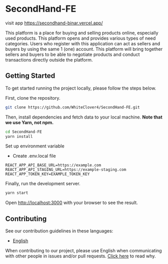 # SecondHand-FE
<!-- prettier-ignore-start -->
<!-- markdownlint-disable -->
<!-- ALL-CONTRIBUTORS-BADGE:START - Do not remove or modify this section -->
visit app https://secondhand-binar.vercel.app/

This platform is a place for buying and selling products online, especially used products. This platform opens and provides various types of need categories. Users who register with this application can act as sellers and buyers by using the same 1 (one) account. This platform will bring together sellers and buyers to be able to negotiate products and conduct transactions directly outside the platform.

## Getting Started

To get started running the project locally, please follow the steps below.

First, clone the repository.

```bash
git clone https://github.com/WhiteClover4/SecondHand-FE.git
```

Then, install dependencies and fetch data to your local machine. **Note that we use Yarn, not npm.**

```bash
cd SecondHand-FE
yarn install
```

Set up environment variable
- Create .env.local file
```
REACT_APP_API_BASE_URL=https://example.com
REACT_APP_API_STAGING_URL=https://example-staging.com
REACT_APP_TOKEN_KEY=EXAMPLE_TOKEN_KEY
```

Finally, run the development server.

```bash
yarn start
```

Open [http://localhost:3000](http://localhost:3000) with your browser to see the result.

## Contributing

See our contribution guidelines in these languages:

- [English](CONTRIBUTING.md)

When contributing to our project, please use English when communicating with other people in issues and/or pull requests. [Click here](CONTRIBUTING.md#why-are-we-using-english-in-our-issues--prs) to read why.
